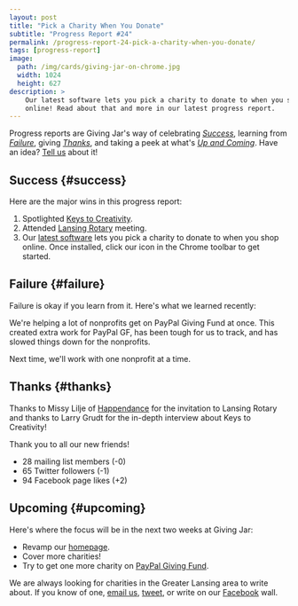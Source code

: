 ```yaml
---
layout: post
title: "Pick a Charity When You Donate"
subtitle: "Progress Report #24"
permalink: /progress-report-24-pick-a-charity-when-you-donate/
tags: [progress-report]
image:
  path: /img/cards/giving-jar-on-chrome.jpg
  width: 1024
  height: 627
description: >
    Our latest software lets you pick a charity to donate to when you shop
    online! Read about that and more in our latest progress report.
---
```


Progress reports are Giving Jar's way of celebrating *[Success][1]*, learning from *[Failure][2]*, giving *[Thanks][3]*, and taking a peek at what's *[Up and Coming][4]*. Have an idea? [Tell us][5] about it!

## Success {#success}

Here are the major wins in this progress report:

1. Spotlighted [Keys to Creativity][8].
2. Attended [Lansing Rotary][9] meeting.
3. Our [latest software][10] lets you pick a charity to donate to when you shop online. Once installed, click our icon in the Chrome toolbar to get started.

## Failure {#failure}

Failure is okay if you learn from it. Here's what we learned recently:

We're helping a lot of nonprofits get on PayPal Giving Fund at once. This created extra work for PayPal GF, has been tough for us to track, and has slowed things down for the nonprofits.

Next time, we'll work with one nonprofit at a time.

## Thanks {#thanks}

Thanks to Missy Lilje of [Happendance][11] for the invitation to Lansing Rotary and thanks to Larry Grudt for the in-depth interview about Keys to Creativity!

Thank you to all our new friends!

* 28 mailing list members (-0)
* 65 Twitter followers (-1)
* 94 Facebook page likes (+2)

## Upcoming {#upcoming}

Here's where the focus will be in the next two weeks at Giving Jar:

* Revamp our [homepage][12].
* Cover more charities!
* Try to get one more charity on [PayPal Giving Fund][13].

We are always looking for charities in the Greater Lansing area to write about. If you know of one, [email us][5], [tweet][6], or write on our [Facebook][7] wall.



[1]: #success "Success Section"
[2]: #failure "Failure Section"
[3]: #thanks "Thanks Section"
[4]: #upcoming "Upcoming Section"
[5]: mailto:hello@givingjar.org "Email Giving Jar"
[6]: https://twitter.com/givingjar "Giving Jar on Twitter"
[7]: https://www.facebook.com/givingjarorg "Giving Jar on Facebook"
[8]: /charity-spotlight-keys-to-creativity/ "Keys to Creativity Spotlight"
[9]: https://lansingrotary.wordpress.com/ "Rotary Club of Lansing Homepage"
[10]: http://bit.ly/GivingJarShopper "Giving Jar Shopper for Chrome"
[11]: /charity-spotlight-happendance/ "HappenDance Spotlight on the Giving Jar Blog"
[12]: https://givingjar.org/ "Giving Jar Homepage"
[13]: https://www.paypal.com/givingfund/ "PayPal Giving Fund Homepage"
